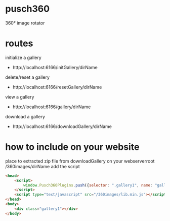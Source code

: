 pusch360
========

360° image rotator

# routes

initialize a gallery
* http://localhost:6166/initGallery/dirName

delete/reset a gallery
* http://localhost:6166/resetGallery/dirName

view a gallery
* http://localhost:6166/gallery/dirName

download a gallery
* http://localhost:6166/downloadGallery/dirName

# how to include on your website

place to extracted zip file from downloadGallery on your webserverroot /360images/dirName
add the script

```html
<head>
    <script>
        window.Pusch360Plugins.push({selector: ".gallery1", name: "gallery1"});
    </script>
    <script type="text/javascript" src="/360images/lib.min.js"></script>
</head>
<body>
    <div class="gallery1"></div>
</body>
```